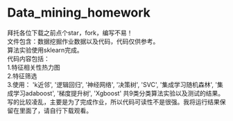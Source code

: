 # Data_mining_homework
拜托各位下载之前点个star，fork，编写不易！  
文件包含：数据挖掘作业数据以及代码，代码仅供参考。  
算法实验使用sklearn完成。  
代码内容包括：  
1.特征相关性热力图  
2.特征筛选  
3.使用：
'k近邻',
'逻辑回归',
'神经网络',
'决策树',
'SVC',
'集成学习随机森林',
'集成学习adaboost',
'梯度提升树',
'Xgboost'
共9类分类算法实验以及测试的结果。
写的比较凌乱，主要是为了完成作业，所以代码可读性不是很强。我将运行结果保留在里面了，请自行下载观看。  
